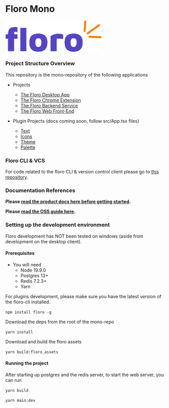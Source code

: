 # Floro Mono

<img width="300" src="./packages//common-assets/assets//images/floro_blink_text.png">

### Project Structure Overview

This repository is the mono-repository of the following applications

- Projects
    - <a href="./packages/floro-desktop/README.md">The Floro Desktop App</a>
    - <a href="./packages/floro-chrome-extension/README.md">The Floro Chrome Extension</a>
    - <a href="./packages/backend/src/README.md">The Floro Backend Service</a>
    - <a href="./packages/common-web/src/README.md">The Floro Web Front-End</a>

- Plugin Projects (docs coming soon, follow src/App.tsx files)
    - <a href="./packages/plugins/text/">Text</a>
    - <a href="./packages/plugins/icons/">Icons</a>
    - <a href="./packages/plugins/theme/">Theme</a>
    - <a href="./packages/plugins/palette/">Palette</a>

### Floro CLI & VCS

For code related to the floro CLI & version control client please go to <a href="https://github.com/florophore/floro">this repository</a>.

### Documentation References
<b>Please <a href="https://floro.io/docs">read the product docs here before getting started</a>.</b>

<b>Please <a href="https://floro.io/oss">read the OSS guide here</a>.</b>


### Setting up the development environment

Floro development has NOT been tested on windows (aside from development on the desktop client).

####  Prerequisites

- You will need
  - Node 19.9.0
  - Postgres 13+
  - Redis 7.2.3+
  - Yarn

For plugins development, please make sure you have the latest version of the floro-cli installed.

`npm install floro -g`

Download the deps from the root of the mono-repo

`yarn install`

Download and build the floro assets

`yarn build:floro_assets`

####  Running the project

After starting up postgres and the redis server, to start the web server, you can run

`yarn build`

`yarn main:dev`